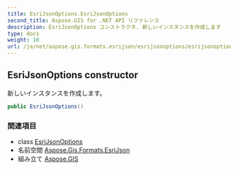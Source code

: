 ```yaml
---
title: EsriJsonOptions.EsriJsonOptions
second_title: Aspose.GIS for .NET API リファレンス
description: EsriJsonOptions コンストラクタ. 新しいインスタンスを作成します
type: docs
weight: 10
url: /ja/net/aspose.gis.formats.esrijson/esrijsonoptions/esrijsonoptions/
---
```

## EsriJsonOptions constructor

新しいインスタンスを作成します。

```csharp
public EsriJsonOptions()
```

### 関連項目

* class [EsriJsonOptions](../)
* 名前空間 [Aspose.Gis.Formats.EsriJson](../../esrijsonoptions/)
* 組み立て [Aspose.GIS](../../../)



